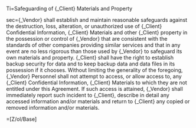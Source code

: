 Ti=Safeguarding of {_Client} Materials and Property

sec={_Vendor} shall establish and maintain reasonable safeguards against the destruction, loss, alteration, or unauthorized use of {_Client} Confidential Information, {_Client} Materials and other {_Client} property in the possession or control of {_Vendor} that are consistent with the standards of other companies providing similar services and that in any event are no less rigorous than those used by {_Vendor} to safeguard its own materials and property. {_Client} shall have the right to establish backup security for data and to keep backup data and data files in its possession if it chooses. Without limiting the generality of the foregoing, {_Vendor} Personnel shall not attempt to access, or allow access to, any {_Client} Confidential Information, {_Client} Materials to which they are not entitled under this Agreement. If such access is attained, {_Vendor} shall immediately report such incident to {_Client}, describe in detail any accessed information and/or materials and return to {_Client} any copied or removed information and/or materials.

=[Z/ol/Base]
